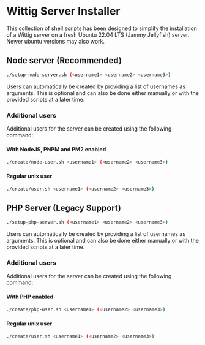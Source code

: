 # Wittig Server Installer
This collection of shell scripts has been designed to simplify the installation of a Wittig server on a fresh Ubuntu 22.04 LTS (Jammy Jellyfish) server.
Newer ubuntu versions may also work.

## Node server (Recommended)
```bash
./setup-node-server.sh (<username1> <username2> <username3>)
```
Users can automatically be created by providing a list of usernames as arguments.
This is optional and can also be done either manually or with the provided scripts at a later time.

### Additional users
Additional users for the server can be created using the following command:

#### With NodeJS, PNPM and PM2 enabled
```bash
./create/node-user.sh <username1> (<username2> <username3>)
```

#### Regular unix user
```bash
./create/user.sh <username1> (<username2> <username3>)
```

## PHP Server (Legacy Support)
```bash
./setup-php-server.sh (<username1> <username2> <username3>)
```
Users can automatically be created by providing a list of usernames as arguments.
This is optional and can also be done either manually or with the provided scripts at a later time.

### Additional users
Additional users for the server can be created using the following command:

#### With PHP enabled
```bash
./create/php-user.sh <username1> (<username2> <username3>)
```

#### Regular unix user
```bash
./create/user.sh <username1> (<username2> <username3>)
```